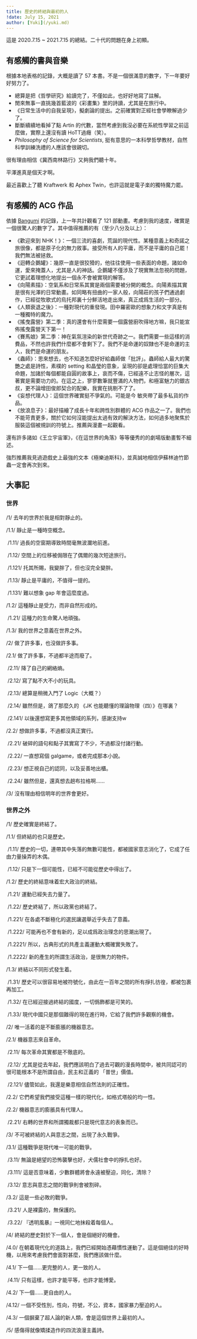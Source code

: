```yaml
---
title: 歷史的終結與最初的人
!date: July 15, 2021
author: [Yuki](/yuki.md)
---
```


這是 2020.7.15 ~ 2021.7.15 的總結。二十代的問題在身上初顯。

## 有感觸的書與音樂

根據本地表格的記錄，大概是讀了 57 本書。不是一個很滿意的數字，下一年要好好努力了。

- 總算是把《哲學研究》給讀完了，不僅如此，也好好地寫了註解。
- 閒來無事一直挑幾首藍波的《彩畫集》里的詩讀，尤其是在旅行中。
- 《日常生活中的自我呈現》，擬劇論的提出。之前確實對正經社會學瞭解過少了。
- 斷斷續續地看掉了點 Artin 的代數，當然考慮到我沒必要在系統性學習之前這麼做，實際上還沒有讀 HoTT過癮（笑）。
- *Philosophy of Science for Scientists*, 挺有意思的一本科學哲學教材，自然科學訓練洗禮的人應該會很親切。

很有理由相信《冀西南林路行》又夠我們聽十年。

平澤進真是個天才啊。

最近喜歡上了聽 Kraftwerk 和 Aphex Twin，也許這就是電子楽的獨特魔力罷。

## 有感觸的 ACG 作品

依據 [Bangumi](https://bgm.tv/user/brethland) 的記錄，上一年共計觀看了 121 部動畫。考慮到我的速度，確實是一個很驚人的數字了。其中值得推薦的有（至少八分及以上）：

- 《歡迎來到 NHK！》：一個三流的喜劇，荒誕的現代性。某種意義上和奇諾之旅很像，都是原子化的無力敘事。接受所有人的平庸，而不是平庸的自己罷！我們無法被拯救。
- 《迴轉企鵝罐》：幾原一直是很狡猾的，他往往使用一些表面的命題，諸如命運，愛來掩蓋人，尤其是人的神話。企鵝罐不僅涉及了現實無法忽視的問題，它更試着理想化地提出一個永不會被實現的解答。
- 《向陽素描》：空氣系和日常系其實是兩個需要被分開的概念。向陽素描其實是很有光澤的日常動畫。如同略有扭曲的一家人般，向陽莊的孩子們通過劇作，已經從牧歌式的烏托邦裏十分鮮活地走出來，真正成爲生活的一部分。
- 《人類衰退之後》：一種對現代的重發現。田中羅密歐的想象力和文字真是有一種獨特的魔力。
- 《搖曳露營》第二季：真的還會有什麼需要一個露營廚吹得地方嘛，我只能宣佈搖曳露營天下第一！
- 《賽馬娘》第二季：神在氣氛渲染的新世代奇跡之一。我們需要一些這樣的消費品，不然也許我們什麼都不會剩下了。我們不是命運的奴隸也不是命運的主人，我們是命運的朋友。
- 《蟲師》：思來想去，也不知道怎麼好好給蟲師做「批評」。蟲師給人最大的驚艷之處是詩性，素樸的 setting 和晶瑩的意象，呈現的卻是處理恰當的巨集大命題，加諸於每個都能自圓的故事上，哀而不傷，已經遠不止志怪的層次，這著實是需要功力的。在這之上，寥寥數筆就豐滿的人物們，和極富魅力的銀古叔，更不論增田俊郎契合的配樂，我實在挑剔不了了。
- 《妄想代理人》：這個世界確實挺不爭氣的。可能是今 敏夾帶了最多私貨的作品。
- 《放浪息子》：最好描繪了成長十年和跨性別群體的 ACG 作品之一了。我們也不能苛責更多，關於它如何沒能提出太過有效的解決方法，如何過多地聚焦於服裝這個被規訓的符號上。推薦與漫畫一起觀看。

還有許多諸如《王立宇宙軍》，《在這世界的角落》等等優秀的的劇場版動畫暫不細述。

強烈推薦我見過遊戲史上最強的文本《極樂迪斯科》，並真誠地相信伊蘇林迪竹節蟲一定會再次到來。

## 大事記

### 世界

/1/ 去年的世界於我是相對靜止的。

  /1.1/ 靜止是一種時空概念。

​    /1.11/ 過長的空窗期導致時間毫無波瀾地前進。

​    /1.12/ 空間上的位移被侷限在了偶爾的幾次短途旅行。

​      /1.121/ 托其所賜，我變胖了，但也沒完全變胖。 

​    /1.13/ 靜止是平庸的，不值得一提的。

​      /1.131/ 難以想象 gap 年會這麼度過。

  /1.2/ 這種靜止是受力，而非自然形成的。

​    /1.21/ 這種力的生命驚人地頑強。

  /1.3/ 我的世界之意義在世界之外。

/2/ 做了許多事，也沒做許多事。

  /2.1/ 做了許多事，不過都半途而廢了。

​    /2.11/ 降了自己的網絡熵。

​    /2.12/ 寫了點不大不小的玩具。

​    /2.13/ 總算是稍微入門了 Logic（大概？）

​    /2.14/ 雖然但是，鴿了那麼久的 《JK 也能聽懂的理論物理（四）》在哪裏？

​      /2.141/ 以後還想寫更多其他領域的系列，感謝支持w

  /2.2/ 想做許多事，不過都沒真正實行。

​    /2.21/ 破碎的語句和點子其實寫了不少，不過都沒付諸行動。

​    /2.22/ 一直想寫個 galgame，或者完成那本小說。

​    /2.23/ 想正視自己的認同，以及妥善地出櫃。

​    /2.24/ 雖然但是，還真想去趟布拉格啊……

/3/ 沒有理由相信明年的世界會更好。

### 世界之外

/1/ 歷史確實是終結了。

  /1.1/ 但終結的也只是歷史。

​    /1.11/ 歷史的一切，連帶其中失落的無數可能性，都被國家意志消化了，它成了任由力量操弄的木偶。

​    /1.12/ 只是下一個可能性，已經不可能從歷史中得出了。

  /1.2/ 歷史的終結意味着宏大政治的終結。

​    /1.21/ 運動已經失去力量了。

​    /1.22/ 歷史終結了，所以政黨也終結了。

​      /1.221/ 在各處不斷極化的選民讓選舉近乎失去了意義。

​      /1.222/ 可能再也不會有新的，足以成爲政治理念的思潮出現了。

​        /1.2221/ 所以，古典形式的共產主義運動大概確實失敗了。

​        /1.2222/ 新的產生的所謂生活政治，是很無力的物件。

  /1.3/ 終結以不同形式發生着。

​    /1.31/ 歷史可以很容易地被符號化，由此在一百年之間的所有掙扎彷徨，都被包裹再加工。

​    /1.32/ 在已經迎接過終結的國度，一切僞飾都是可笑的。

​    /1.33/ 現代中國只是那個難得的現在進行時，它給了我們許多觀察的機會。

/2/ 唯一活着的是不斷膨脹的機器意志。

  /2.1/ 機器意志來自革命。

​    /2.11/ 每次革命其實都是不徹底的。

​    /2.12/ 尤其是從去年起，我們應該明白了過去可觀的漫長時間中，被共同認可的很可能根本不是所謂自由，民主和正義的 「普世」價值。

​      /2.121/ 儘管如此，我還是樂意相信自然法則的正確性。

  /2.2/ 它們希望我們接受這種一樣的現代化，如格式塔般的均一性。

  /2.2/ 機器意志的膨脹具有代理人。

​    /2.21/ 右轉的世界和所謂獨裁都只是現代意志的表象而已。

/3/ 不可被終結的人與意志之間，出現了永久戰爭。

  /3.1/ 這種戰爭是現代唯一可能的戰爭。

​    /3.11/ 無論是絕望的恐怖襲擊也好，犬儒社會中的掙扎也好。

​      /3.111/ 這是否意味着，少數群體將會永遠被壓迫，同化，清除？

​    /3.12/ 意志與意志之間的戰爭則會被割碎。

  /3.2/ 這是一些必敗的戰爭。

​    /3.21/ 人是裸露的，無保護的。

​    /3.22/ 『透明風暴』一視同仁地抹殺着每個人。

/4/ 終結的歷史對於下一個人，會是個絕好的機會。

  /4.0/ 在朝着現代化的道路上，我們已經開始憑藉慣性運動了。這是個絕佳的好時機，以用來考慮我們會面對甚麼，我們應該做什麼。

  /4.1/ 下一個……更完整的人，更一致的人。

​    /4.11/ 只有這樣，也許才能平等，也許才能博愛。

  /4.2/ 下一個……更自由的人。

   /4.12/ 一個不受性別，性向，符號，不公，資本，國家暴力壓迫的人。

  /4.3/ 一個摒棄了超人論的新人類，會是這個世界上最初的人。

/5/ 感傷得就像矯揉造作的四流浪漫主義詩。
